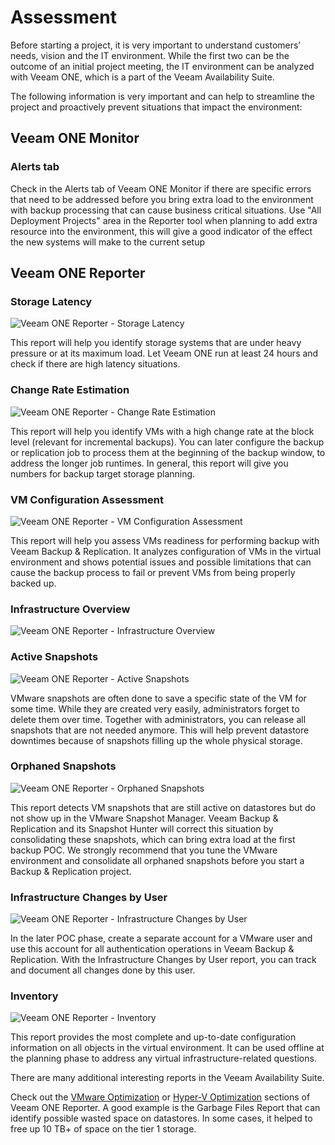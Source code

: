 # Assessment

Before starting a project, it is very important to understand customers’ needs, vision and the IT environment. While the first two can be the outcome of an initial project meeting, the IT environment can be analyzed with Veeam ONE, which is a part of the Veeam Availability Suite.

The following information is very important and can help to streamline the project and proactively prevent situations that impact the environment:

## Veeam ONE Monitor
### Alerts tab
Check in the Alerts tab of Veeam ONE Monitor if there are specific errors that need to be addressed before you bring extra load to the environment with backup processing that can cause business critical situations.
Use "All Deployment Projects" area in the Reporter tool when planning to add extra resource into the environment, this will give a good indicator of the effect the new systems will make to the current setup

## Veeam ONE Reporter
### Storage Latency

![Veeam ONE Reporter - Storage Latency](../media/image40.png)

This report will help you identify storage systems that are under heavy pressure or at its maximum load. Let Veeam ONE run at least 24 hours and check if there are high latency situations.   

### Change Rate Estimation

![Veeam ONE Reporter - Change Rate Estimation](../media/image41.png)

This report will help you identify VMs with a high change rate at the block level (relevant for incremental backups). You can later configure the backup or replication job to process them at the beginning of the backup window, to address the longer job runtimes. In general, this report will give you numbers for backup target storage planning.

### VM Configuration Assessment

![Veeam ONE Reporter - VM Configuration Assessment](../media/image42.png)

This report will help you assess VMs readiness for performing backup with Veeam Backup & Replication. It analyzes configuration of VMs in the virtual environment and shows potential issues and possible limitations that can cause the backup process to fail or prevent VMs from being properly backed up.

### Infrastructure Overview

![Veeam ONE Reporter - Infrastructure Overview](../media/image43.png)

### Active Snapshots

![Veeam ONE Reporter - Active Snapshots](../media/image44.png)

VMware snapshots are often done to save a specific state of the VM for some time. While they are created very easily, administrators forget to delete them over time. Together with administrators, you can release all snapshots that are not needed anymore. This will help prevent datastore downtimes because of snapshots filling up the whole physical storage.

### Orphaned Snapshots

![Veeam ONE Reporter - Orphaned Snapshots](../media/image45.png)

This report detects VM snapshots that are still active on datastores but do not show up in the VMware Snapshot Manager. Veeam Backup & Replication and its Snapshot Hunter will correct this situation by consolidating these snapshots, which can bring extra load at the first backup POC. We strongly recommend that you tune the VMware environment and consolidate all orphaned snapshots before you start a Backup & Replication project.

### Infrastructure Changes by User

![Veeam ONE Reporter - Infrastructure Changes by User](../media/image46.png)

In the later POC phase, create a separate account for a VMware user and use this account for all authentication operations in Veeam Backup & Replication. With the Infrastructure Changes by User report, you can track and document all changes done by this user.  

### Inventory

![Veeam ONE Reporter - Inventory](../media/image47.png)

This report provides the most complete and up-to-date configuration information on all objects in the virtual environment. It can be used offline at the planning phase to address any virtual infrastructure-related questions.

There are many additional interesting reports in the Veeam Availability Suite.

Check out the [VMware Optimization](https://helpcenter.veeam.com/one/reporter/vmware_optimization.html) or [Hyper-V Optimization](https://helpcenter.veeam.com/one/reporter/hyperv_optimization.html) sections of Veeam ONE Reporter. A good example is the Garbage Files Report that can identify possible wasted space on datastores. In some cases, it helped to free up 10 TB+ of space on the tier 1 storage.
